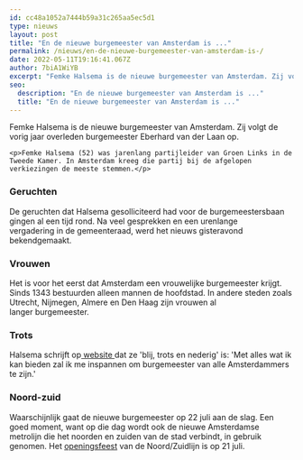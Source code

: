 ```yaml
---
id: cc48a1052a7444b59a31c265aa5ec5d1
type: nieuws
layout: post
title: "En de nieuwe burgemeester van Amsterdam is ..."
permalink: /nieuws/en-de-nieuwe-burgemeester-van-amsterdam-is-/
date: 2022-05-11T19:16:41.067Z
author: 7biA1WiYB
excerpt: "Femke Halsema is de nieuwe burgemeester van Amsterdam. Zij volgt de vorig jaar overleden burgemeester Eberhard van der Laan op.   "
seo:
  description: "En de nieuwe burgemeester van Amsterdam is ..."
  title: "En de nieuwe burgemeester van Amsterdam is ..."
---
```

Femke Halsema is de nieuwe burgemeester van Amsterdam. Zij volgt de vorig jaar overleden burgemeester Eberhard van der Laan op.   

    <p>Femke Halsema (52) was jarenlang partijleider van Groen Links in de Tweede Kamer. In Amsterdam kreeg die partij bij de afgelopen verkiezingen de meeste stemmen.</p>
<h3>Geruchten</h3>
<p>De geruchten dat Halsema gesolliciteerd had voor de burgemeestersbaan gingen al een tijd rond. Na veel gesprekken en een urenlange vergadering in de gemeenteraad, werd het nieuws gisteravond bekendgemaakt.</p>
<h3>Vrouwen</h3>
<p>Het is voor het eerst dat Amsterdam een vrouwelijke burgemeester krijgt. Sinds 1343 bestuurden alleen mannen de hoofdstad. In andere steden zoals Utrecht, Nijmegen, Almere en Den Haag zijn vrouwen al langer burgemeester.</p>
<h3>Trots</h3>
<p>Halsema schrijft op<a href="https://www.femkehalsema.nl/?_sp=fcdebb7c-719f-4b99-a329-533b026b666a.1530169778011" target="_blank"> website </a>dat ze 'blij, trots en nederig' is: 'Met alles wat ik kan bieden zal ik me inspannen om burgemeester van alle Amsterdammers te zijn.' </p>
<h3>Noord-zuid</h3>
<p>Waarschijnlijk gaat de nieuwe burgemeester op 22 juli aan de slag. Een goed moment, want op die dag wordt ook de nieuwe Amsterdamse metrolijn die het noorden en zuiden van de stad verbindt, in gebruik genomen. Het <a href="https://wijnemenjemee.nl/nieuws/openingsfeest-21-juli-de-volksopera-kunstenaar-peter-zegveld-voor-arti-et-amicitiae" target="_blank">openingsfeest</a> van de Noord/Zuidlijn is op 21 juli.</p>  
